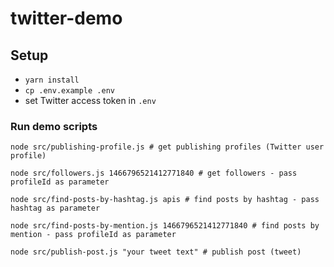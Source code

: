 # twitter-demo

## Setup

- `yarn install`
- `cp .env.example .env`
- set Twitter access token in `.env`

### Run demo scripts

```shell
node src/publishing-profile.js # get publishing profiles (Twitter user profile)

node src/followers.js 1466796521412771840 # get followers - pass profileId as parameter

node src/find-posts-by-hashtag.js apis # find posts by hashtag - pass hashtag as parameter

node src/find-posts-by-mention.js 1466796521412771840 # find posts by mention - pass profileId as parameter

node src/publish-post.js "your tweet text" # publish post (tweet)
```
